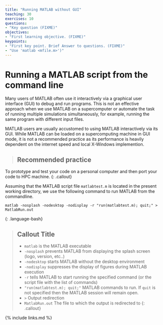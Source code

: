 ```yaml
---
title: "Running MATLAB without GUI"
teaching: 30
exercises: 10
questions:
- "Key question (FIXME)"
objectives:
- "First learning objective. (FIXME)"
keypoints:
- "First key point. Brief Answer to questions. (FIXME)"
- "Use 'matlab <mfile.m>')"
---
```


# Running a MATLAB script from the command line
Many users of MATLAB often use it interactively via a graphical user interface (GUI) to debug and run programs. This is not an effective approach when we use MATLAB on a supercomputer or automate the task of running multiple simulations simultaneously, for example, running the same program with different input files.

MATLAB users are usually accustomed to using MATLAB interactively via its GUI. While MATLAB can be loaded on a supercomputing machine in GUI mode, it is not a recommended practice as its performance is heavily dependent on the internet speed and local X-Windows implemention.

> ## Recommended practice
To prototype and test your code on a personal computer and then port your code to HPC machine.
{: .callout}

Assuming that the MATLAB script file `matlabtest.m` is located in the present working directory, we use the following command to run MATLAB from the commandline.
~~~
matlab -nosplash -nodesktop -nodisplay -r "run(matlabtest.m); quit;" > MatlabRun.out
~~~
{: .language-bash}

> ## Callout Title
> * `matlab` is the MATLAB executable
> * `-nosplash` prevents MATLAB from displaying the splash screen (logo, version, etc..)
> * `-nodesktop` starts MATLAB without the desktop environment
> * `-nodisplay` suppresses the display of figures during MATLAB execution
> * `-r` tells MATLAB to start running the specified command (or the script file with the list of commands)
> * `"run(matlabtest.m); quit;"` MATLAB commands to run. If `quit` is not specified then the MATLAB session will remain open.
> * `>` Output redirection
> * `MatlabRun.out` The file to which the output is redirected to
{: .callout}


{% include links.md %}

